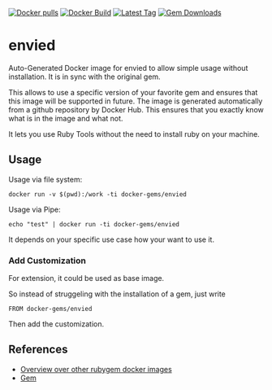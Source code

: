 [![Docker pulls](https://img.shields.io/docker/pulls/rubygem/envied.svg)](https://hub.docker.com/r/rubygem/envied/)
[![Docker Build](https://img.shields.io/docker/automated/rubygem/envied.svg)](https://hub.docker.com/r/rubygem/envied/)
[![Latest Tag](https://img.shields.io/github/tag/docker-rubygem/envied.svg)](https://hub.docker.com/r/rubygem/envied/)
[![Gem Downloads](https://img.shields.io/gem/dt/envied.svg)](https://rubygems.org/gems/envied/)
# envied

Auto-Generated Docker image for envied to allow simple usage without installation.
It is in sync with the original gem.

This allows to use a specific version of your favorite gem and ensures that this image will be supported in future.
The image is generated automatically from a github repository by Docker Hub.
This ensures that you exactly know what is in the image and what not.

It lets you use Ruby Tools without the need to install ruby on your machine.

## Usage

Usage via file system:

`docker run -v $(pwd):/work -ti docker-gems/envied`

Usage via Pipe:

`echo "test" | docker run -ti docker-gems/envied`

It depends on your specific use case how your want to use it.

### Add Customization

For extension, it could be used as base image.

So instead of struggeling with the installation of a gem, just write

`FROM docker-gems/envied`

Then add the customization.

## References

 - [Overview over other rubygem docker images](https://github.com/thinkbot/docker-rubygem)
 - [Gem](https://rubygems.org/gems/envied/)
